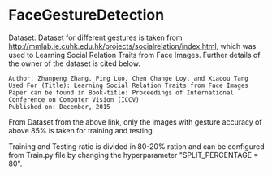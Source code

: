# FaceGestureDetection

Dataset:
Dataset for different gestures is taken from <http://mmlab.ie.cuhk.edu.hk/projects/socialrelation/index.html>, which was used to Learning Social Relation Traits from Face Images.
Further details of the owner of the dataset is cited below.
```
Author: Zhanpeng Zhang, Ping Luo, Chen Change Loy, and Xiaoou Tang
Used For (Title): Learning Social Relation Traits from Face Images
Paper can be found in Book-title: Proceedings of International Conference on Computer Vision (ICCV)
Published on: December, 2015
```

From Dataset from the above link, only the images with gesture accuracy of above 85% is taken for training and testing.


Training and Testing ratio is divided in 80-20% ration and can be configured from Train.py file by changing the hyperparameter "SPLIT_PERCENTAGE = 80".
